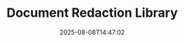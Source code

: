 ---
############################# Static ############################
layout: "family"
date:  2025-08-08T14:47:02
draft: false

product: "Redaction"
product_tag: "redaction"

lang: en

############################# Head ############################
head_title: "Document Redaction Solution. Edit or remove any sensitive data."
head_description: "Remove, redact, or hide text, images, or metadata in PDFs, Word documents, Excel spreadsheets, PowerPoint presentations, images, and more. Use our library in your .NET, Java, Python, or cloud-based applications."

############################# Header ############################
title: "Document Redaction Library"
description:  |
  Hide or remove private information from various file types.

  Edit text or images to eliminate sensitive content.

  Manage file metadata using our advanced features.

############################# Supported Platforms ###############################
supported_platforms:
  enable: true
  head_title: "Choose Your Platform"
  title: "Platform Independence"
  description: "GroupDocs.Redaction library supports the following operating systems and frameworks:"
  details_link_title: "Learn more"

  items:
    # items loop
    - title: ".NET"
      description: GroupDocs.Redaction .NET 
      color: "blue"
      tag: "net"
      link: "/redaction/net/"
      features_link: "https://docs.groupdocs.com/redaction/net/system-requirements/"
      features:
          # features loop
          - rows: "2"
            content: |
                    .NET Framework 4.6.2 or higher <br> .NET Core 3.1 or higher
      
          # features loop
          - rows: "4"
            content: |
                    Windows <br> Linux <br> Mac OS <br> Microsoft Azure
      
          # features loop
          - rows: "3"
            content: |
                    Microsoft Visual Studio <br> JetBrains Rider <br> Microsoft Visual Code
      
          # features loop
          - rows: "1"
            content: |
                    30+ file formats
      

    # items loop
    - title: "Java"
      description: GroupDocs.Redaction Java
      color: "red"
      tag: "java"
      link: "/redaction/java/"
      features_link: "https://docs.groupdocs.com/redaction/java/system-requirements/"
      features:
          # features loop
          - rows: "2"
            content: |
                    Java 8 or higher <br> Kotlin
      
          # features loop
          - rows: "4"
            content: |
                    Windows <br> Linux <br> Mac OS
      
          # features loop
          - rows: "3"
            content: |
                    IntelliJ IDEA <br> Eclipse <br> NetBeans
      
          # features loop
          - rows: "1"
            content: |
                    30+ file formats

    # items loop
    - title: "Python"
      description: GroupDocs.Redaction Python
      color: "yellow"
      tag: "python-net"
      link: "/redaction/python-net/"
      features_link: "https://docs.groupdocs.com/redaction/python-net/system-requirements/"
      features:
          # features loop
          - rows: "2"
            content: |
                    Python 3.9+ and .Net 6+
      
          # features loop
          - rows: "4"
            content: |
                    Windows <br> Linux <br> Mac OS
      
          # features loop
          - rows: "3"
            content: |
                    IDLE <br> PyCharm <br> Visual Studio Code
      
          # features loop
          - rows: "1"
            content: |
                    30+ file formats

############################# Features ###############################
features:
  enable: true
  title: "GroupDocs.Redaction at a Glance"
  description: "A solution to manage content in PDFs, Office documents, images, and other business files."

  items:
    # items loop
    - icon: "text"
      title: "Remove or Edit Text"
      content: "Find and redact sensitive text in your documents with ease."

    # items loop
    - icon: "image"
      title: "Redact Images"
      content: "Easily hide image areas in your files without extra effort."

    # items loop
    - icon: "template"
      title: "Manage Metadata"
      content: "Remove or replace metadata such as the author in Word documents or EXIF data in images."

    # items loop
    - icon: "pdf"
      title: "Advanced Features"
      content: "Search for data to redact using regular expressions or AI integration."

############################# Code samples ############################
code_samples:
  enable: true
  title: "GroupDocs.Redaction Code Samples"
  description: "Typical use cases of GroupDocs.Redaction redaction operations."
  items:
    # code sample loop
    - title: "How to Redact Text in PDF Documents"
      content: |
       GroupDocs.Redaction is the best solution for redacting text in your documents in just a few steps.
      samples:
        - language: "C#"
          color: "blue"
          content: |
            ```csharp {style=abap}   
            // Pass the file path to be redacted to a Redactor instance
            using (Redactor redactor  = new Redactor("source.pdf"))
            {
                // Provide redaction options
                var redaction = new ExactPhraseRedaction("Sensitive data", new ReplacementOptions("[hidden]"));

                // Redact and save the result
                redactor.Apply(redaction);

                var outputFile = redactor.Save();
            }   
            ```
        - language: "Java"
          color: "red"
          content: |
            ```java {style=abap}   
            // Pass the file path to be redacted to a Redactor instance
            final Redactor redactor  = new Redactor("source.pdf");

            try 
            {
                // Provide redaction options
                ExactPhraseRedaction redaction = new ExactPhraseRedaction("Sensitive data", new ReplacementOptions("[hidden]"));

                // Redact and save the result
                redactor.apply(redaction);
                redactor.save();
            }
            finally { redactor.close(); } 
            ```
        - language: "Python"
          color: "yellow"
          content: |
            ```python {style=abap}
            import groupdocs.redaction as gr
            import groupdocs.redaction.options as gro
            import groupdocs.redaction.redactions as grr

            def run():

                # Pass the file path to be redacted to a Redactor instance
                with gr.Redactor("source.pdf") as redactor:

                    # Provide redaction options
                    repl_opt = grr.ReplacementOptions("[hidden]")
                    ex_red = grr.ExactPhraseRedaction("Sensitive data", repl_opt)

                    # Redact and save the result
                    result = redactor.apply(ex_red)
        
                    so = gro.SaveOptions()
                    so.add_suffix = True
                    so.rasterize_to_pdf = False
                    result_path = redactor.save(so)
            ```

############################# Supported Formats ###############################
formats:
  enable: true
  title: "30+ File Formats Supported"
  description: "GroupDocs.Redaction supports redaction operations across all widely used business file formats."

############################# Metrics ###############################
metrics:
  enable: true
  title: "GroupDocs.Redaction Achievements"
  description: "Discover Key Metrics That Highlight Our Library’s Success"

  items:
    # items loop
    - number: "40+"
      title: "Supported Formats"
      content: "GroupDocs.Redaction supports operations with over 30 widely used file formats."

    # items loop
    - number: "440k"
      title: "NuGet Downloads"
      content: "GroupDocs.Redaction for .NET has been downloaded more than 440,000 times from NuGet."

    # items loop
    - number: "12k"
      title: "Maven Downloads"
      content: "GroupDocs.Redaction has over 12,000 downloads on Maven, offering powerful Java redaction features."

    # items loop
    - number: "140+"
      title: "Happy Customers"
      content: "Both global enterprises and individual developers rely on GroupDocs products to build innovative solutions."


############################# Customers ###############################
customers:
  enable: true
  title: "Our Happy Customers"
  description: "GroupDocs libraries are trusted by globally recognized and respected brands."

  items:
    # items loop
    - title: "BenQ Corporation"
      logo: "benq"
      
    # items loop
    - title: "Nasdaq Stock Market"
      logo: "nasdaq"
      
    # items loop
    - title: "AT&T Inc."
      logo: "att"
      
    # items loop
    - title: "Customer logo AstraZeneca"
      logo: "astrazeneca"
      
    # items loop
    - title: "Central Bank of Argentina"
      logo: "argentinacentralbank"
      
    # items loop
    - title: "Roche Holding AG"
      logo: "roche"
      
    # items loop
    - title: "Capita"
      logo: "capita"
      
    # items loop
    - title: "Axa S.A."
      logo: "axa"
      
    # items loop
    - title: "Instructure Inc."
      logo: "instructure"
      
    # items loop
    - title: "Wipro"
      logo: "wipro"


############################# Actions ###############################
actions:
  enable: true
  title: "Ready to Get Started?"
  description: "Try GroupDocs.Redaction features for free on your platform."

  items:
    # items loop
    - title: ".NET"
      color: "blue"
      link: "/redaction/net/"

    # items loop
    - title: "Java"
      color: "red"
      link: "/redaction/java/"

    # items loop
    - title: "Node.js"
      color: "yellow"
      link: "/redaction/python-net/"   

############################# FAQ ###############################
faq:
  enable: true
  title: "Frequently Asked Questions"
  description: "Answers to the most commonly asked questions."

  items:
    # items loop
    - question: "Does the GroupDocs.Redaction library require any third-party software to manipulate documents?"
      answer: "GroupDocs.Redaction does not require any external software like Adobe Acrobat, Microsoft Office, or others."

    # items loop
    - question: "Can I try the GroupDocs.Redaction library before purchasing?"
      answer: "Yes, you can try GroupDocs.Redaction without purchasing a license. It works in trial mode, which adds trial badges and limits output to the first 3 pages. To test without restrictions, request a 30-day temporary license. For more details, [see](https://purchase.groupdocs.com/temporary-license/)."

    # items loop
    - question: "What license options are available?"
      answer: "We offer several license types based on your development and distribution needs. These include developer-based, site-based, and Metered licenses depending on usage. Learn more [here](https://purchase.groupdocs.com/pricing/redaction/net/)."

############################# Cloud Links ###############################
cloud_links:
  enable: true
  title: "GroupDocs.Redaction Low-Code APIs"
  description: "Integrate document redaction into any application using our cloud-based REST API."
  
  items:
    # items loop
    - title: "GroupDocs.Redaction Cloud for cURL"
      content: "Use cURL commands with our RESTful Cloud API to redact documents in a wide range of supported file formats."
      icon: "groupdocs_redaction-for-curl"
      link: "https://products.groupdocs.cloud/redaction/curl"

    # items loop
    - title: "GroupDocs.Redaction Cloud for .NET"
      content: "Extract images, text, and metadata or redact documents using templates in Microsoft .NET applications."
      icon: "groupdocs_redaction-for-net"
      link: "https://products.groupdocs.cloud/redaction/net"

    # items loop
    - title: "GroupDocs.Redaction Cloud for Java"
      content: "Java SDK for redacting documents and extracting data within your Java-based applications."
      icon: "groupdocs_redaction-for-java"
      link: "https://products.groupdocs.cloud/redaction/java"

############################# App links ###############################
app_links:
  enable: true
  title: "GroupDocs.Redaction No-Code Apps"
  description: "A web-based app that enables you to redact over 30 popular file formats directly in your browser."

  items:
    # items loop
    - title: "GroupDocs.Redaction Total"
      content: "Free online tool to redact Word, Excel, PowerPoint, PDF, and 30+ other file types."
      icon: "groupdocs_redaction-app"
      link: "https://products.groupdocs.app/redaction/total"

    # items loop
    - title: "GroupDocs.Redaction DOCX"
      content: "Redact Word documents in your browser and extract images, text, or metadata."
      icon: "groupdocs_words-app"
      link: "https://products.groupdocs.app/redaction/docx"

    # items loop
    - title: "GroupDocs.Redaction PDF"
      content: "Free PDF redaction tool that works on any device or platform with no limitations."
      icon: "groupdocs_pdf-app"
      link: "https://products.groupdocs.app/redaction/pdf"


      


---